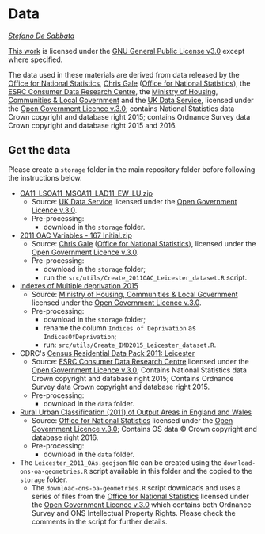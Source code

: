 # Data

*[Stefano De Sabbata](https://stefanodesabbata.com)*

[This work](https://github.com/sdesabbata/granolarr) is licensed under the [GNU General Public License v3.0](https://www.gnu.org/licenses/gpl-3.0.html) except where specified. 

The data used in these materials are derived from data released by the [Office for National Statistics](https://geoportal.statistics.gov.uk/), [Chris Gale](http://geogale.github.io/2011OAC/) ([Office for National Statistics](https://geoportal.statistics.gov.uk/)), the [ESRC Consumer Data Research Centre](https://data.cdrc.ac.uk/), the [Ministry of Housing, Communities & Local Government](https://opendatacommunities.org/home) and the [UK Data Service](https://ukdataservice.ac.uk/), licensed under the [Open Government Licence v.3.0](http://www.nationalarchives.gov.uk/doc/open-government-licence/version/3/); contains National Statistics data Crown copyright and database right 2015; contains Ordnance Survey data Crown copyright and database right 2015 and 2016.

## Get the data

Please create a `storage` folder in the main repository folder before following the instructions below.

- [OA11_LSOA11_MSOA11_LAD11_EW_LU.zip](https://borders.ukdataservice.ac.uk/lut_download_data.html?data=oa11_lsoa11_msoa11_lad11_ew_lu)
    - Source: [UK Data Service](https://ukdataservice.ac.uk/) licensed under the [Open Government Licence v.3.0](http://www.nationalarchives.gov.uk/doc/open-government-licence/version/3/).
    - Pre-processing:
        - download in the `storage` folder.
- [2011 OAC Variables - 167 Initial.zip](http://tiny.cc/OAC-Var-167)
    - Source: [Chris Gale](http://geogale.github.io/2011OAC/) ([Office for National Statistics](https://geoportal.statistics.gov.uk/)), licensed under the [Open Government Licence v.3.0](http://www.nationalarchives.gov.uk/doc/open-government-licence/version/3/).
    - Pre-processing:
        - download in the `storage` folder;
        - run the `src/utils/Create_2011OAC_Leicester_dataset.R` script.
- [Indexes of Multiple deprivation 2015](https://opendatacommunities.org/resource?uri=http%3A%2F%2Fopendatacommunities.org%2Fdata%2Fsocietal-wellbeing%2Fimd%2Findices)
    - Source: [Ministry of Housing, Communities & Local Government](https://opendatacommunities.org/home) licensed under the [Open Government Licence v.3.0](http://www.nationalarchives.gov.uk/doc/open-government-licence/version/3/).
    - Pre-processing:
        - download in the `storage` folder;
        - rename the column `Indices of Deprivation` as `IndicesOfDeprivation`;
        - run: `src/utils/Create_IMD2015_Leicester_dataset.R`.
- CDRC's [Census Residential Data Pack 2011: Leicester](https://data.cdrc.ac.uk/geodata-packs)
    - Source: [ESRC Consumer Data Research Centre](https://data.cdrc.ac.uk/) licensed under the [Open Government Licence v.3.0](http://www.nationalarchives.gov.uk/doc/open-government-licence/version/3/); Contains National Statistics data Crown copyright and database right 2015; Contains Ordnance Survey data Crown copyright and database right 2015.
    - Pre-processing:
        - download in the `data` folder.
- [Rural Urban Classification (2011) of Output Areas in England and Wales](https://geoportal.statistics.gov.uk/datasets/3ce248e9651f4dc094f84a4c5de18655/about)
    - Source: [Office for National Statistics](https://geoportal.statistics.gov.uk/) licensed under the [Open Government Licence v.3.0](http://www.nationalarchives.gov.uk/doc/open-government-licence/version/3/); Contains OS data © Crown copyright and database right 2016.
    - Pre-processing:
        - download in the `data` folder.
- The `Leicester_2011_OAs.geojson` file can be created using the `download-ons-oa-geometries.R` script available in this folder and the copied to the `storage` folder.
    - The `download-ons-oa-geometries.R` script downloads and uses a series of files from the [Office for National Statistics](https://geoportal.statistics.gov.uk/) licensed under the [Open Government Licence v.3.0](http://www.nationalarchives.gov.uk/doc/open-government-licence/version/3/) which contains both Ordnance Survey and ONS Intellectual Property Rights. Please check the comments in the script for further details.

